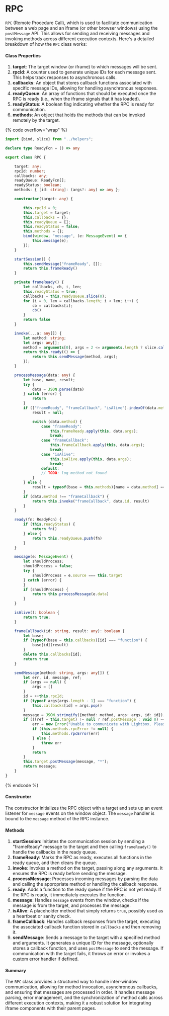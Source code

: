 # RPC

`RPC` (Remote Procedure Call), which is used to facilitate communication between a web page and an iframe (or other browser windows) using the `postMessage` API. This allows for sending and receiving messages and invoking methods across different execution contexts. Here's a detailed breakdown of how the `RPC` class works:

#### Class Properties

1. **target**: The target window (or iframe) to which messages will be sent.
2. **rpcId**: A counter used to generate unique IDs for each message sent. This helps track responses to asynchronous calls.
3. **callbacks**: An object that stores callback functions associated with specific message IDs, allowing for handling asynchronous responses.
4. **readyQueue**: An array of functions that should be executed once the RPC is ready (i.e., when the iframe signals that it has loaded).
5. **readyStatus**: A boolean flag indicating whether the RPC is ready for communication.
6. **methods**: An object that holds the methods that can be invoked remotely by the target.

{% code overflow="wrap" %}
```typescript
import {bind, slice} from "../helpers";

declare type ReadyFcn = () => any

export class RPC {

    target: any;
    rpcId: number;
    callbacks: any;
    readyQueue: ReadyFcn[];
    readyStatus: boolean;
    methods: { [id: string]: (args?: any) => any };

    constructor(target: any) {

        this.rpcId = 0;
        this.target = target;
        this.callbacks = {};
        this.readyQueue = [];
        this.readyStatus = false;
        this.methods = {};
        bind(window, "message", (e: MessageEvent) => {
            this.message(e);
        });
    }

    startSession() {
        this.sendMessage("frameReady", []);
        return this.frameReady()
    }

    private frameReady() {
        let callbacks, cb, i, len;
        this.readyStatus = true;
        callbacks = this.readyQueue.slice(0);
        for (i = 0, len = callbacks.length; i < len; i++) {
            cb = callbacks[i];
            cb()
        }
        return false
    }

    invoke(...a: any[]) {
        let method: string;
        let args: any[];
        method = arguments[0], args = 2 <= arguments.length ? slice.call(arguments, 1) : [];
        return this.ready(() => {
            return this.sendMessage(method, args);
        });
    }

    processMessage(data: any) {
        let base, name, result;
        try {
            data = JSON.parse(data)
        } catch (error) {
            return
        }
        if (["frameReady", "frameCallback", "isAlive"].indexOf(data.method) !== -1) {
            result = null;

            switch (data.method) {
                case "frameReady":
                    this.frameReady.apply(this, data.args);
                    break;
                case "frameCallback":
                    this.frameCallback.apply(this, data.args);
                    break;
                case "isAlive":
                    this.isAlive.apply(this, data.args);
                    break;
                default:
                // TODO: log method not found
            }
        } else {
            result = typeof(base = this.methods)[name = data.method] === "function" ? base[name].apply(base, data.args) : void 0
        }
        if (data.method !== "frameCallback") {
            return this.invoke("frameCallback", data.id, result)
        }
    }

    ready(fn: ReadyFcn) {
        if (this.readyStatus) {
            return fn()
        } else {
            return this.readyQueue.push(fn)
        }
    }

    message(e: MessageEvent) {
        let shouldProcess;
        shouldProcess = false;
        try {
            shouldProcess = e.source === this.target
        } catch (error) {
        }
        if (shouldProcess) {
            return this.processMessage(e.data)
        }
    }

    isAlive(): boolean {
        return true;
    }

    frameCallback(id: string, result: any): boolean {
        let base;
        if (typeof(base = this.callbacks)[id] === "function") {
            base[id](result)
        }
        delete this.callbacks[id];
        return true
    }

    sendMessage(method: string, args: any[]) {
        let err, id, message, ref;
        if (args == null) {
            args = []
        }
        id = ++this.rpcId;
        if (typeof args[args.length - 1] === "function") {
            this.callbacks[id] = args.pop()
        }
        message = JSON.stringify({method: method, args: args, id: id});
        if (((ref = this.target) != null ? ref.postMessage : void 0) == null) {
            err = new Error("Unable to communicate with Lightbox. Please contact support@monri.com if the problem persists.");
            if (this.methods.rpcError != null) {
                this.methods.rpcError(err)
            } else {
                throw err
            }
            return
        }
        this.target.postMessage(message, "*");
        return message;
    }
}


```
{% endcode %}

#### Constructor

The constructor initializes the RPC object with a target and sets up an event listener for `message` events on the window object. The `message` handler is bound to the `message` method of the RPC instance.

#### Methods

1. **startSession**: Initiates the communication session by sending a "frameReady" message to the target and then calling `frameReady()` to handle the callbacks in the ready queue.
2. **frameReady**: Marks the RPC as ready, executes all functions in the ready queue, and then clears the queue.
3. **invoke**: Invokes a method on the target, passing along any arguments. It ensures the RPC is ready before sending the message.
4. **processMessage**: Processes incoming messages by parsing the data and calling the appropriate method or handling the callback response.
5. **ready**: Adds a function to the ready queue if the RPC is not yet ready. If the RPC is ready, it immediately executes the function.
6. **message**: Handles `message` events from the window, checks if the message is from the target, and processes the message.
7. **isAlive**: A placeholder method that simply returns `true`, possibly used as a heartbeat or sanity check.
8. **frameCallback**: Handles callback responses from the target, executing the associated callback function stored in `callbacks` and then removing it.
9. **sendMessage**: Sends a message to the target with a specified method and arguments. It generates a unique ID for the message, optionally stores a callback function, and uses `postMessage` to send the message. If communication with the target fails, it throws an error or invokes a custom error handler if defined.

#### Summary

The `RPC` class provides a structured way to handle inter-window communication, allowing for method invocation, asynchronous callbacks, and ensuring that messages are processed in order. It handles message parsing, error management, and the synchronization of method calls across different execution contexts, making it a robust solution for integrating iframe components with their parent pages.
